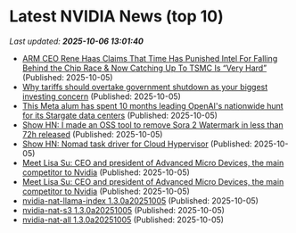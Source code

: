 # Latest NVIDIA News (top 10)
_Last updated: **2025-10-06 13:01:40**_

- [ARM CEO Rene Haas Claims That Time Has Punished Intel For Falling Behind the Chip Race & Now Catching Up To TSMC Is “Very Hard”](https://wccftech.com/arm-ceo-claims-time-has-punished-intel-for-falling-behind-the-chip-race/) (Published: 2025-10-05)
- [Why tariffs should overtake government shutdown as your biggest investing concern](https://finance.yahoo.com/news/why-tariffs-should-overtake-government-shutdown-as-your-biggest-investing-concern-123032647.html) (Published: 2025-10-05)
- [This Meta alum has spent 10 months leading OpenAI's nationwide hunt for its Stargate data centers](https://www.cnbc.com/2025/10/05/openai-stargate-data-center-buildout-infrastructure-lead-keith-heyde.html) (Published: 2025-10-05)
- [Show HN: I made an OSS tool to remove Sora 2 Watermark in less than 72h released](https://github.com/Kuberwastaken/sweeta) (Published: 2025-10-05)
- [Show HN: Nomad task driver for Cloud Hypervisor](https://github.com/volantvm/nomad-driver-ch) (Published: 2025-10-05)
- [Meet Lisa Su: CEO and president of Advanced Micro Devices, the main competitor to Nvidia](https://biztoc.com/x/ccf28a26f3aecc1a) (Published: 2025-10-05)
- [Meet Lisa Su: CEO and president of Advanced Micro Devices, the main competitor to Nvidia](https://www.businessinsider.com/meet-lisa-su-ceo-and-president-of-advanced-micro-device) (Published: 2025-10-05)
- [nvidia-nat-llama-index 1.3.0a20251005](https://pypi.org/project/nvidia-nat-llama-index/1.3.0a20251005/) (Published: 2025-10-05)
- [nvidia-nat-s3 1.3.0a20251005](https://pypi.org/project/nvidia-nat-s3/1.3.0a20251005/) (Published: 2025-10-05)
- [nvidia-nat-all 1.3.0a20251005](https://pypi.org/project/nvidia-nat-all/1.3.0a20251005/) (Published: 2025-10-05)
